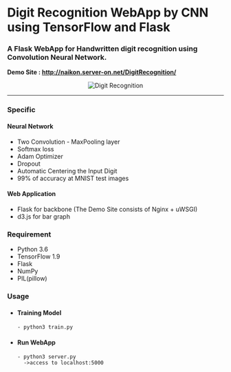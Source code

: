 # Digit Recognition WebApp by CNN using TensorFlow and Flask

### A Flask WebApp for Handwritten digit recognition using Convolution Neural Network.      
**Demo Site : http://naikon.server-on.net/DigitRecognition/**

<p align="center">
  <img src="demo.gif" alt="Digit Recognition"/>
</p>

---

### Specific 

#### Neural Network
  
- Two Convolution - MaxPooling layer
- Softmax loss 
- Adam Optimizer
- Dropout
- Automatic Centering the Input Digit
- 99% of accuracy at MNIST test images


#### Web Application

- Flask for backbone (The Demo Site consists of Nginx + uWSGI)
- d3.js for bar graph

### Requirement
- Python 3.6
- TensorFlow 1.9
- Flask
- NumPy
- PIL(pillow)

### Usage

- #### Training Model
  ```
  - python3 train.py  
  ```
- #### Run WebApp
  ```
  - python3 server.py
    ->access to localhost:5000
  ```
  
